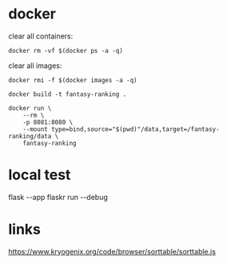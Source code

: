 # docker

clear all containers:
```
docker rm -vf $(docker ps -a -q)
```

clear all images:
```
docker rmi -f $(docker images -a -q)
```

```
docker build -t fantasy-ranking .
```

```
docker run \
    --rm \
    -p 8081:8080 \
    --mount type=bind,source="$(pwd)"/data,target=/fantasy-ranking/data \
    fantasy-ranking
```

# local test

flask --app flaskr run --debug

# links

https://www.kryogenix.org/code/browser/sorttable/sorttable.js
